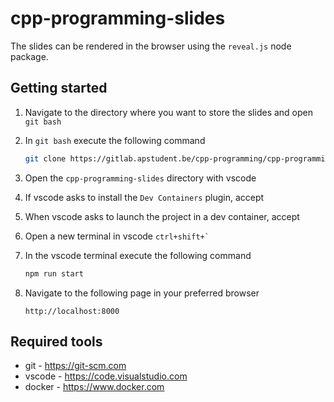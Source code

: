 # cpp-programming-slides

The slides can be rendered in the browser using the `reveal.js` node package.

## Getting started

1. Navigate to the directory where you want to store the slides and open `git bash`
1. In `git bash` execute the following command

   ```bash
   git clone https://gitlab.apstudent.be/cpp-programming/cpp-programming-slides.git
   ```

1. Open the `cpp-programming-slides` directory with vscode
1. If vscode asks to install the `Dev Containers` plugin, accept
1. When vscode asks to launch the project in a dev container, accept
1. Open a new terminal in vscode `` ctrl+shift+` ``
1. In the vscode terminal execute the following command

   ```bash
   npm run start
   ```

1. Navigate to the following page in your preferred browser

   ```text
   http://localhost:8000
   ```

## Required tools

* git - <https://git-scm.com>
* vscode - <https://code.visualstudio.com>
* docker - <https://www.docker.com>
